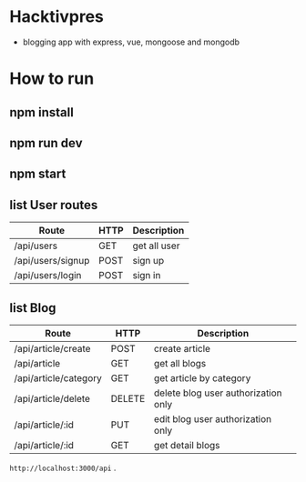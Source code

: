 # Hacktivpres 
 * blogging app with express, vue, mongoose and mongodb

# How to run
## npm install
## npm run dev
## npm start

## list User routes
| Route | HTTP | Description |
| ------| ----- | ---------- |
| /api/users| GET | get all user |
| /api/users/signup | POST | sign up |
| /api/users/login | POST | sign in |


## list Blog
| Route | HTTP | Description |
| ------ | ----- | --------- |
|/api/article/create| POST | create article |
| /api/article | GET | get all blogs |
| /api/article/category | GET | get article by category |
| /api/article/delete | DELETE | delete blog user authorization only |
| /api/article/:id | PUT | edit blog user authorization only |
| /api/article/:id | GET | get detail blogs |

`http://localhost:3000/api` .